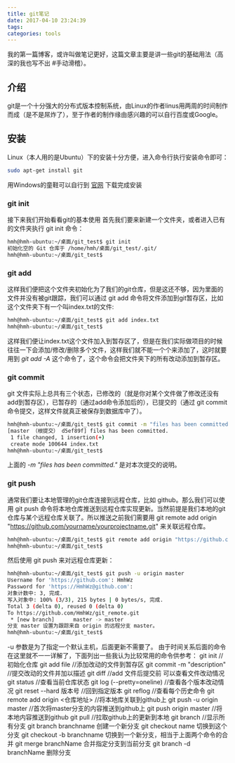 ```yaml
---
title: git笔记
date: 2017-04-10 23:24:39
tags:
categories: tools
---
```


我的第一篇博客，或许叫做笔记更好，这篇文章主要是讲一些git的基础用法（高深的我也写不出 #手动滑稽）。

## 介绍
git是一个十分强大的分布式版本控制系统，由Linux的作者linus用两周的时间制作而成（是不是屌炸了），至于作者的制作缘由感兴趣的可以自行百度或Google。
<!--more-->

## 安装
Linux（本人用的是Ubuntu）下的安装十分方便，进入命令行执行安装命令即可：
```bash
sudo apt-get install git
```
用Windows的童鞋可以自行到 [官网](https://git-scm.com/downloads) 下载完成安装

### git init
接下来我们开始看看git的基本使用
首先我们要来新建一个文件夹，或者进入已有的文件夹执行 git init 命令：
```bash
hmh@hmh-ubuntu:~/桌面/git_test$ git init
初始化空的 Git 仓库于 /home/hmh/桌面/git_test/.git/
hmh@hmh-ubuntu:~/桌面/git_test$ 
```

### git add
这样我们便把这个文件夹初始化为了我们的git仓库，但是这还不够，因为里面的文件并没有被git跟踪，我们可以通过 git add 命令将文件添加到git暂存区，比如这个文件夹下有一个叫index.txt的文件:
```bash
hmh@hmh-ubuntu:~/桌面/git_test$ git add index.txt
hmh@hmh-ubuntu:~/桌面/git_test$ 
```
这样我们便让index.txt这个文件加入到暂存区了，但是在我们实际做项目的时候往往一下会添加/修改/删除多个文件，这样我们就不能一个个来添加了，这时就要用到 *git add -A* 这个命令了，这个命令会把文件夹下的所有改动添加到暂存区。

### git commit
git 文件实际上总共有三个状态，已修改的（就是你对某个文件做了修改还没有add到暂存区），已暂存的（通过add命令添加后的），已提交的（通过 git commit 命令提交，这样文件就真正被保存到数据库中了）。
```bash
hmh@hmh-ubuntu:~/桌面/git_test$ git commit -m "files has been committed."
[master （根提交） d5ef89f] files has been committed.
 1 file changed, 1 insertion(+)
 create mode 100644 index.txt
hmh@hmh-ubuntu:~/桌面/git_test$ 
```
上面的 *-m "files has been committed."* 是对本次提交的说明。

### git push
通常我们要让本地管理的git仓库连接到远程仓库，比如 github。那么我们可以使用 git push 命令将本地仓库推送到远程仓库实现更新。当然前提是我们本地的git仓库与某个远程仓库关联了。所以推送之前我们需要用 git remote add origin "https://github.com/yourname/yourprojectname.git" 来关联远程仓库。
```bash
hmh@hmh-ubuntu:~/桌面/git_test$ git remote add origin "https://github.com/HmhWz/git_remote.git"
hmh@hmh-ubuntu:~/桌面/git_test$ 
```
然后使用 git push 来对远程仓库更新：
```bash
hmh@hmh-ubuntu:~/桌面/git_test$ git push -u origin master
Username for 'https://github.com': HmhWz
Password for 'https://HmhWz@github.com': 
对象计数中: 3, 完成.
写入对象中: 100% (3/3), 215 bytes | 0 bytes/s, 完成.
Total 3 (delta 0), reused 0 (delta 0)
To https://github.com/HmhWz/git_remote.git
 * [new branch]      master -> master
分支 master 设置为跟踪来自 origin 的远程分支 master。
hmh@hmh-ubuntu:~/桌面/git_test$ 
```
 -u 参数是为了指定一个默认主机，后面更新不需要了。
由于时间关系后面的命令在这里就不一一详解了，下面列出一些我认为比较常用的命令供参考：
git init //初始化仓库
git add file //添加改动的文件到暂存区
git commit -m "description" //提交改动的文件并加以描述
git diff //add 文件后提交前 可以查看文件改动情况
git status //查看当前仓库状态
git log (--pretty=oneline) //查看各个版本改动情况
git reset --hard 版本号 //回到指定版本
git reflog //查看每个历史命令
git remote add origin <仓库地址> //将本地库关联到github上
git push -u origin master //首次将master分支的内容推送到github上
git push origin master //将本地内容推送到github
git pull //拉取github上的更新到本地
git branch //显示所有分支
git branch branchname 创建一个新分支
git checkout name 切换到这个分支
git checkout -b branchname 切换到一个新分支，相当于上面两个命令的合并
git merge branchName 合并指定分支到当前分支
git branch -d branchName 删除分支

